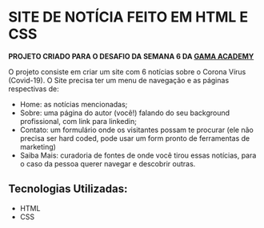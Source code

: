 # SITE DE NOTÍCIA FEITO EM HTML E CSS #

**PROJETO CRIADO PARA O DESAFIO DA SEMANA 6 DA [GAMA ACADEMY](https://xpcorp.gama.academy/aluno/assignments/desafio-pagina-de-noticias-do-covid-19)**

O projeto consiste em criar um site com 6 notícias sobre o Corona Vírus (Covid-19).
O Site precisa ter um menu de navegação e as páginas respectivas de:
- Home: as notícias mencionadas;
- Sobre: uma página do autor (você!) falando do seu background profissional, com link para linkedin;
- Contato: um formulário onde os visitantes possam te procurar (ele não precisa ser hard coded, pode usar um form pronto de ferramentas de marketing)
- Saiba Mais: curadoria de fontes de onde você tirou essas notícias, para o caso da pessoa querer navegar e descobrir outras.

## Tecnologias Utilizadas: ##
*   HTML
*   CSS